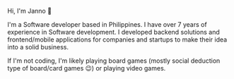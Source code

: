 Hi, I'm Janno 👋

I'm a Software developer based in Philippines. I have over 7 years of experience in Software development. I developed backend solutions and frontend/mobile applications for companies and startups to make their idea into a solid business.

If I'm not coding, I'm likely playing board games (mostly social deduction type of board/card games 😉) or playing video games.
